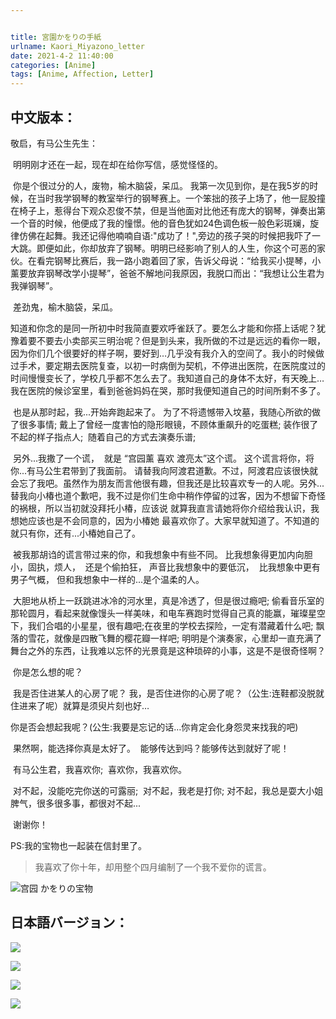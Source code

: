```yaml
---


title: 宮園かをりの手紙
urlname: Kaori_Miyazono_letter
date: 2021-4-2 11:40:00
categories: [Anime]
tags: [Anime, Affection, Letter]
---
```


## 中文版本：

敬启，有马公生先生：

​	明明刚才还在一起，现在却在给你写信，感觉怪怪的。  

​	你是个很过分的人，废物，榆木脑袋，呆瓜。
​	我第一次见到你，是在我5岁的时候，在当时我学钢琴的教室举行的钢琴赛上。一个笨拙的孩子上场了，他一屁股撞在椅子上，惹得台下观众忍俊不禁，但是当他面对比他还有庞大的钢琴，弹奏出第一个音的时候，他便成了我的憧憬。他的音色犹如24色调色板一般色彩斑斓，旋律仿佛在起舞。我还记得他喃喃自语:"成功了！",旁边的孩子哭的时候把我吓了一大跳。
​	即便如此，你却放弃了钢琴。明明已经影响了别人的人生，你这个可恶的家伙。在看完钢琴比赛后，我一路小跑着回了家，告诉父母说：“给我买小提琴，小薰要放弃钢琴改学小提琴”，爸爸不解地问我原因，我脱口而出：“我想让公生君为我弹钢琴”。  

​	差劲鬼，榆木脑袋，呆瓜。  

​	知道和你念的是同一所初中时我简直要欢呼雀跃了。要怎么才能和你搭上话呢？犹豫着要不要去小卖部买三明治呢？但是到头来，我所做的不过是远远的看你一眼，因为你们几个很要好的样子啊，要好到…几乎没有我介入的空间了。
​	我小的时候做过手术，要定期去医院复查，以初一时病倒为契机，不停进出医院，在医院度过的时间慢慢变长了，学校几乎都不怎么去了。我知道自己的身体不太好，有天晚上…我在医院的候诊室里，看到爸爸妈妈在哭，那时我便知道自己的时间所剩不多了。

​	也是从那时起，我...开始奔跑起来了。
​	为了不将遗憾带入坟墓，我随心所欲的做了很多事情;
​	戴上了曾经一度害怕的隐形眼镜，不顾体重飙升的吃蛋糕;
​	装作很了不起的样子指点人;
​	随着自己的方式去演奏乐谱;

​	另外...我撒了一个谎，
​	就是 “宫园薰 喜欢 渡亮太”这个谎。
​	这个谎言将你，将你...有马公生君带到了我面前。
​	请替我向阿渡君道歉。不过，阿渡君应该很快就会忘了我吧。虽然作为朋友而言他很有趣，但我还是比较喜欢专一的人呢。另外...替我向小椿也道个歉吧，我不过是你们生命中稍作停留的过客，因为不想留下奇怪的祸根，所以当初就没拜托小椿，应该说 就算我直言请她将你介绍给我认识，我想她应该也是不会同意的，因为小椿她 最喜欢你了。大家早就知道了。不知道的就只有你，还有...小椿她自己了。

​	被我那胡诌的谎言带过来的你，和我想象中有些不同。
​	比我想象得更加内向胆小，固执，烦人，
​	还是个偷拍狂，
​	声音比我想象中的要低沉，
​	比我想象中更有男子气概，
​	但和我想象中一样的...是个温柔的人。

​	大胆地从桥上一跃跳进冰冷的河水里，真是冷透了，但是很过瘾吧;
​	偷看音乐室的那轮圆月，看起来就像馒头一样美味，和电车赛跑时觉得自己真的能赢，璀璨星空下，我们合唱的小星星，很有趣吧;
​	在夜里的学校去探险，一定有潜藏着什么吧;
​	飘落的雪花，就像是四散飞舞的樱花瓣一样吧;
​	明明是个演奏家，心里却一直充满了舞台之外的东西，让我难以忘怀的光景竟是这种琐碎的小事，这是不是很奇怪啊？

​	你是怎么想的呢？

​	我是否住进某人的心房了呢？
​	我，是否住进你的心房了呢？（公生:连鞋都没脱就住进来了呢）就算是须臾片刻也好…

​	你是否会想起我呢？(公生:我要是忘记的话…你肯定会化身怨灵来找我的吧)

​	果然啊，能选择你真是太好了。
​	能够传达到吗？能够传达到就好了呢！

​	有马公生君，我喜欢你;
​	喜欢你，我喜欢你。

​	对不起，没能吃完你送的可露丽;
​	对不起，我老是打你;
​	对不起，我总是耍大小姐脾气，很多很多事，都很对不起...

​	谢谢你！

PS:我的宝物也一起装在信封里了。

> 我喜欢了你十年，却用整个四月编制了一个我不爱你的谎言。

![宫园 かをりの宝物](https://picgo-1301748200.cos.ap-chengdu.myqcloud.com/宮園_かをりの宝物.png)

## 日本語バージョン：

![](https://picgo-1301748200.cos.ap-chengdu.myqcloud.com/1.jfif)

![](https://picgo-1301748200.cos.ap-chengdu.myqcloud.com/2.jfif)

![](https://picgo-1301748200.cos.ap-chengdu.myqcloud.com/3.jfif)

![](https://picgo-1301748200.cos.ap-chengdu.myqcloud.com/4.jfif)

